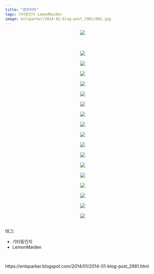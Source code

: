 ```yaml
---
title: "강아지띠"
tags: 기타동인지 LemonMaiden
image: enlsparker/2014-01-blog-post_2981/001.jpg
---
```

<div class="article">
<div class="post-body entry-content" id="post-body-6471930810611951069" itemprop="description articleBody">
<div class="separator" style="clear: both; text-align: center;">
<a href="//4.bp.blogspot.com/-cw8flN0j53I/VCBSGJOgwvI/AAAAAAACTi4/d9uPiMkCAqA/s1600/001.jpg" imageanchor="1" style="margin-left: 1em; margin-right: 1em;"><img border="0" src="{{ site.nasurl }}/enlsparker/2014-01-blog-post_2981/001.jpg"/></a></div>
<br/>
<a name="more"></a><br/><br/>
<div class="separator" style="clear: both; text-align: center;">
<a href="//4.bp.blogspot.com/-H87oPXu9Cek/VCBSGBFdJhI/AAAAAAACTiw/sSNa_LQ9d5s/s1600/003.jpg" imageanchor="1" style="margin-left: 1em; margin-right: 1em;"><img border="0" src="{{ site.nasurl }}/enlsparker/2014-01-blog-post_2981/003.jpg"/></a></div>
<br/>
<div class="separator" style="clear: both; text-align: center;">
<a href="//4.bp.blogspot.com/-659n3d9ejAQ/VCBSF2lszfI/AAAAAAACTis/wIRgrrwGdOY/s1600/004.jpg" imageanchor="1" style="margin-left: 1em; margin-right: 1em;"><img border="0" src="{{ site.nasurl }}/enlsparker/2014-01-blog-post_2981/004.jpg"/></a></div>
<br/>
<div class="separator" style="clear: both; text-align: center;">
<a href="//4.bp.blogspot.com/-7-mMG8GJdZ4/VCBSHILdZvI/AAAAAAACTi8/EwINOqdvZXk/s1600/005.jpg" imageanchor="1" style="margin-left: 1em; margin-right: 1em;"><img border="0" src="{{ site.nasurl }}/enlsparker/2014-01-blog-post_2981/005.jpg"/></a></div>
<br/>
<div class="separator" style="clear: both; text-align: center;">
<a href="//4.bp.blogspot.com/-6Na1cutcdwg/VCBSHjMNNII/AAAAAAACTjE/2aagRMD8RZM/s1600/006.jpg" imageanchor="1" style="margin-left: 1em; margin-right: 1em;"><img border="0" src="{{ site.nasurl }}/enlsparker/2014-01-blog-post_2981/006.jpg"/></a></div>
<br/>
<div class="separator" style="clear: both; text-align: center;">
<a href="//3.bp.blogspot.com/-uQjfMu9QCI8/VCBSIaeYgdI/AAAAAAACTjM/w41cbbWHgoU/s1600/007.jpg" imageanchor="1" style="margin-left: 1em; margin-right: 1em;"><img border="0" src="{{ site.nasurl }}/enlsparker/2014-01-blog-post_2981/007.jpg"/></a></div>
<br/>
<div class="separator" style="clear: both; text-align: center;">
<a href="//3.bp.blogspot.com/-WEP68w9lk1A/VCBSIyUUzNI/AAAAAAACTjo/Ny8EZshoNz4/s1600/008.jpg" imageanchor="1" style="margin-left: 1em; margin-right: 1em;"><img border="0" src="{{ site.nasurl }}/enlsparker/2014-01-blog-post_2981/008.jpg"/></a></div>
<br/>
<div class="separator" style="clear: both; text-align: center;">
<a href="//2.bp.blogspot.com/-WBkKPvQMhDQ/VCBSJcfw6PI/AAAAAAACTjc/9NQVMhJrFCw/s1600/009.jpg" imageanchor="1" style="margin-left: 1em; margin-right: 1em;"><img border="0" src="{{ site.nasurl }}/enlsparker/2014-01-blog-post_2981/009.jpg"/></a></div>
<br/>
<div class="separator" style="clear: both; text-align: center;">
<a href="//1.bp.blogspot.com/-pVdlRIrcf5s/VCBSJ1Wnb2I/AAAAAAACTjg/ZYy7WQYM2EY/s1600/010.jpg" imageanchor="1" style="margin-left: 1em; margin-right: 1em;"><img border="0" src="{{ site.nasurl }}/enlsparker/2014-01-blog-post_2981/010.jpg"/></a></div>
<br/>
<div class="separator" style="clear: both; text-align: center;">
<a href="//2.bp.blogspot.com/-V7xlrzp8RQE/VCBSKwpzOII/AAAAAAACTjs/HimVyTNKCJg/s1600/011.jpg" imageanchor="1" style="margin-left: 1em; margin-right: 1em;"><img border="0" src="{{ site.nasurl }}/enlsparker/2014-01-blog-post_2981/011.jpg"/></a></div>
<br/>
<div class="separator" style="clear: both; text-align: center;">
<a href="//2.bp.blogspot.com/-k1S-BQdlN5E/VCBSLUGd2bI/AAAAAAACTj4/IjnkYUrEMME/s1600/012.jpg" imageanchor="1" style="margin-left: 1em; margin-right: 1em;"><img border="0" src="{{ site.nasurl }}/enlsparker/2014-01-blog-post_2981/012.jpg"/></a></div>
<br/>
<div class="separator" style="clear: both; text-align: center;">
<a href="//3.bp.blogspot.com/-2-O1XYw9iRY/VCBSNdVK5rI/AAAAAAACTkY/TEdxJwdL3lQ/s1600/013.jpg" imageanchor="1" style="margin-left: 1em; margin-right: 1em;"><img border="0" src="{{ site.nasurl }}/enlsparker/2014-01-blog-post_2981/013.jpg"/></a></div>
<br/>
<div class="separator" style="clear: both; text-align: center;">
<a href="//2.bp.blogspot.com/-etuEconvmsM/VCBSNRRjMsI/AAAAAAACTkE/cQ7eLcLwDTA/s1600/014.jpg" imageanchor="1" style="margin-left: 1em; margin-right: 1em;"><img border="0" src="{{ site.nasurl }}/enlsparker/2014-01-blog-post_2981/014.jpg"/></a></div>
<br/>
<div class="separator" style="clear: both; text-align: center;">
<a href="//1.bp.blogspot.com/-y3PSPh8gFtk/VCBSNdDH_wI/AAAAAAACTkI/wo5K2I_2BWM/s1600/015.jpg" imageanchor="1" style="margin-left: 1em; margin-right: 1em;"><img border="0" src="{{ site.nasurl }}/enlsparker/2014-01-blog-post_2981/015.jpg"/></a></div>
<br/>
<div class="separator" style="clear: both; text-align: center;">
<a href="//1.bp.blogspot.com/-FCEorjHpzIs/VCBSOFyhAqI/AAAAAAACTkQ/fDjbA-7fJ94/s1600/016.jpg" imageanchor="1" style="margin-left: 1em; margin-right: 1em;"><img border="0" src="{{ site.nasurl }}/enlsparker/2014-01-blog-post_2981/016.jpg"/></a></div>
<br/>
<div class="separator" style="clear: both; text-align: center;">
<a href="//3.bp.blogspot.com/-FavW3jF8ir8/VCBSO0TGe5I/AAAAAAACTk0/jSTkTYUs0v4/s1600/017.jpg" imageanchor="1" style="margin-left: 1em; margin-right: 1em;"><img border="0" src="{{ site.nasurl }}/enlsparker/2014-01-blog-post_2981/017.jpg"/></a></div>
<br/>
<div class="separator" style="clear: both; text-align: center;">
<a href="//4.bp.blogspot.com/-FFKAjxOuSy4/VCBSPP4denI/AAAAAAACTkc/0VtKpgS1210/s1600/018.jpg" imageanchor="1" style="margin-left: 1em; margin-right: 1em;"><img border="0" src="{{ site.nasurl }}/enlsparker/2014-01-blog-post_2981/018.jpg"/></a></div>
<br/>
<div class="separator" style="clear: both; text-align: center;">
<a href="//2.bp.blogspot.com/-J3Ls4hZ8TEM/VCBSQLWu18I/AAAAAAACTko/KoL0qWxUlfQ/s1600/020.jpg" imageanchor="1" style="margin-left: 1em; margin-right: 1em;"><img border="0" src="{{ site.nasurl }}/enlsparker/2014-01-blog-post_2981/020.jpg"/></a></div>
<br/>
<div style="clear: both;"></div>
</div></div><div class="tagTrail">
<p>태그: </p>
<ul>
<li>기타동인지</li>
<li>LemonMaiden</li>
</ul>
</div>
<br/>
<p id="refer">https://enlsparker.blogspot.com/2014/01/2014-01-blog-post_2981.html</p>
<br/>
